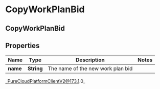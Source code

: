 # CopyWorkPlanBid

## CopyWorkPlanBid

## Properties

|Name | Type | Description | Notes|
|------------ | ------------- | ------------- | -------------|
| **name** | **String** | The name of the new work plan bid | |



_PureCloudPlatformClientV2@173.1.0_
